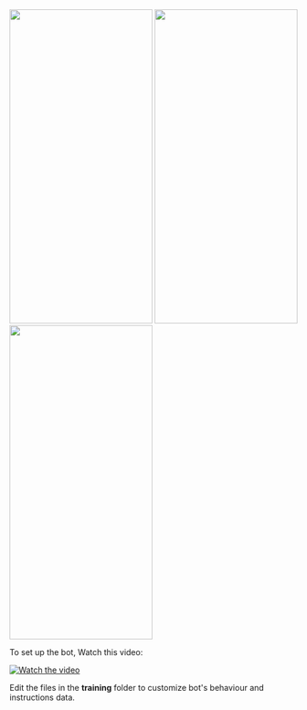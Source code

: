 <img src="https://files.catbox.moe/yit4gh.jpeg" height="550px" width="250">
<img src="https://files.catbox.moe/ktq8bx.jpeg" height="550px" width="250">
<img src="https://files.catbox.moe/9zglbi.jpeg" height="550px" width="250">

To set up the bot, Watch this video:

[![Watch the video](https://img.youtube.com/vi/zT0YTfizzxM/0.jpg)](https://youtu.be/zT0YTfizzxM)

Edit the files in the **training** folder to customize bot's behaviour and instructions data.
